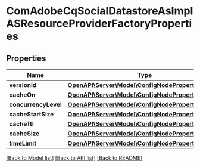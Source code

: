 # ComAdobeCqSocialDatastoreAsImplASResourceProviderFactoryProperties

## Properties
Name | Type | Description | Notes
------------ | ------------- | ------------- | -------------
**versionId** | [**OpenAPI\Server\Model\ConfigNodePropertyString**](ConfigNodePropertyString.md) |  | [optional] 
**cacheOn** | [**OpenAPI\Server\Model\ConfigNodePropertyBoolean**](ConfigNodePropertyBoolean.md) |  | [optional] 
**concurrencyLevel** | [**OpenAPI\Server\Model\ConfigNodePropertyInteger**](ConfigNodePropertyInteger.md) |  | [optional] 
**cacheStartSize** | [**OpenAPI\Server\Model\ConfigNodePropertyInteger**](ConfigNodePropertyInteger.md) |  | [optional] 
**cacheTtl** | [**OpenAPI\Server\Model\ConfigNodePropertyInteger**](ConfigNodePropertyInteger.md) |  | [optional] 
**cacheSize** | [**OpenAPI\Server\Model\ConfigNodePropertyInteger**](ConfigNodePropertyInteger.md) |  | [optional] 
**timeLimit** | [**OpenAPI\Server\Model\ConfigNodePropertyInteger**](ConfigNodePropertyInteger.md) |  | [optional] 

[[Back to Model list]](../README.md#documentation-for-models) [[Back to API list]](../README.md#documentation-for-api-endpoints) [[Back to README]](../README.md)



